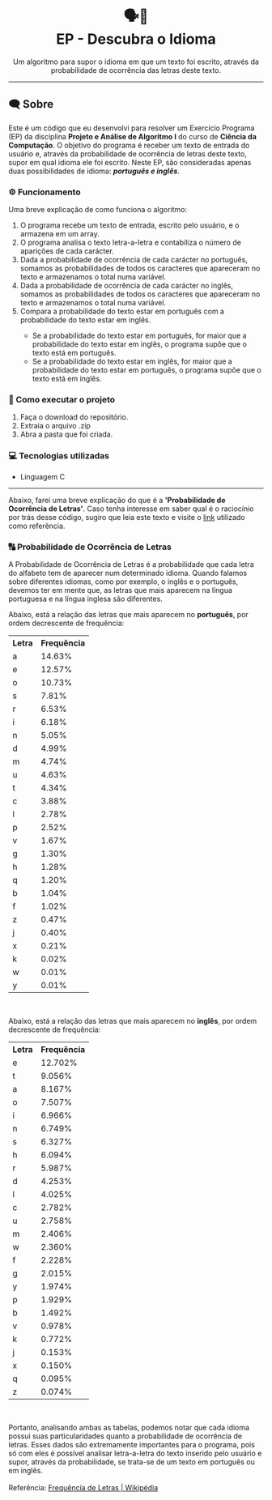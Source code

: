 <h1 align="center">🗣💬<br>EP - Descubra o Idioma</h1>
<p align="center">Um algoritmo para supor o idioma em que um texto foi escrito, através da probabilidade de ocorrência das letras deste texto.</p>

---

## 🗨 Sobre
Este é um código que eu desenvolvi para resolver um Exercício Programa (EP) da disciplina **Projeto e Análise de Algoritmo I** do curso de **Ciência da Computação**. O objetivo do programa é receber um texto de entrada do usuário e, através da probabilidade de ocorrência de letras deste texto, supor em qual idioma ele foi escrito. Neste EP, são consideradas apenas duas possibilidades de idioma: ***português e inglês***.

### ⚙ Funcionamento
Uma breve explicação de como funciona o algoritmo:
<ol>
  <li>O programa recebe um texto de entrada, escrito pelo usuário, e o armazena em um array.</li>
  <li>O programa analisa o texto letra-a-letra e contabiliza o número de aparições de cada carácter.</li>
  <li>Dada a probabilidade de ocorrência de cada carácter no português, somamos as probabilidades de todos os caracteres que apareceram no texto e armazenamos o total numa variável.</li>
  <li>Dada a probabilidade de ocorrência de cada carácter no inglês, somamos as probabilidades de todos os caracteres que apareceram no texto e armazenamos o total numa variável.</li>
  <li>Compara a probabilidade do texto estar em português com a probabilidade do texto estar em inglês.</li>
    <ul>
      <li>Se a probabilidade do texto estar em português, for maior que a probabilidade do texto estar em inglês, o programa supõe que o texto está em português.</li>
    <li>Se a probabilidade do texto estar em inglês, for maior que a probabilidade do texto estar em português, o programa supõe que o texto está em inglês.</li>
  </ul>
</ol>

### 🧩 Como executar o projeto
<ol>
  <li>Faça o download do repositório.</li>
  <li>Extraia o arquivo .zip</li>
  <li>Abra a pasta que foi criada.</li>
</ol>

### 💻 Tecnologias utilizadas
<ul>
  <li>Linguagem C</li>
</ul>

---

Abaixo, farei uma breve explicação do que é a **'Probabilidade de Ocorrência de Letras'**. Caso tenha interesse em saber qual é o raciocínio por trás desse código, sugiro que leia este texto e visite o <a href="https://pt.wikipedia.org/wiki/Frequência_de_letras">link</a> utilizado como referência.
### 🔠 Probabilidade de Ocorrência de Letras
A Probabilidade de Ocorrência de Letras é a probabilidade que cada letra do alfabeto tem de aparecer num determinado idioma. Quando falamos sobre diferentes idiomas, como por exemplo, o inglês e o português, devemos ter em mente que, as letras que mais aparecem na língua portuguesa e na língua inglesa são diferentes.
<br>

Abaixo, está a relação das letras que mais aparecem no **português**, por ordem decrescente de frequência:

<table>
  <tr>
    <th>Letra</th>
    <th>Frequência</th>
  </tr>
  <tr>
    <td>a</td>
    <td>14.63%</td>
  </tr>
  <tr>
    <td>e</td>
    <td>12.57%</td>
  </tr>
  <tr>
    <td>o</td>
    <td>10.73%</td>
  </tr>
  <tr>
    <td>s</td>
    <td>7.81%</td>
  </tr>
  <tr>
    <td>r</td>
    <td>6.53%</td>
  </tr>
  <tr>
    <td>i</td>
    <td>6.18%</td>
  </tr>
  <tr>
    <td>n</td>
    <td>5.05%</td>
  </tr>
  <tr>
    <td>d</td>
    <td>4.99%</td>
  </tr>
  <tr>
    <td>m</td>
    <td>4.74%</td>
  </tr>
  <tr>
    <td>u</td>
    <td>4.63%</td>
  </tr>
  <tr>
    <td>t</td>
    <td>4.34%</td>
  </tr>
  <tr>
    <td>c</td>
    <td>3.88%</td>
  </tr>
  <tr>
    <td>l</td>
    <td>2.78%</td>
  </tr>
  <tr>
    <td>p</td>
    <td>2.52%</td>
  </tr>
  <tr>
    <td>v</td>
    <td>1.67%</td>
  </tr>
  <tr>
    <td>g</td>
    <td>1.30%</td>
  </tr>
  <tr>
    <td>h</td>
    <td>1.28%</td>
  </tr>
  <tr>
    <td>q</td>
    <td>1.20%</td>
  </tr>
  <tr>
    <td>b</td>
    <td>1.04%</td>
  </tr>
  <tr>
    <td>f</td>
    <td>1.02%</td>
  </tr>
  <tr>
    <td>z</td>
    <td>0.47%</td>
  </tr>
  <tr>
    <td>j</td>
    <td>0.40%</td>
  </tr>
  <tr>
    <td>x</td>
    <td>0.21%</td>
  </tr>
  <tr>
    <td>k</td>
    <td>0.02%</td>
  </tr>
  <tr>
    <td>w</td>
    <td>0.01%</td>
  </tr>
  <tr>
    <td>y</td>
    <td>0.01%</td>
  </tr>
</table>
<br>

Abaixo, está a relação das letras que mais aparecem no **inglês**, por ordem decrescente de frequência:

<table>
  <tr>
    <th>Letra</th>
    <th>Frequência</th>
  </tr>
  <tr>
    <td>e</td>
    <td>12.702%</td>
  </tr>
  <tr>
    <td>t</td>
    <td>9.056%</td>
  </tr>
  <tr>
    <td>a</td>
    <td>8.167%</td>
  </tr>
  <tr>
    <td>o</td>
    <td>7.507%</td>
  </tr>
  <tr>
    <td>i</td>
    <td>6.966%</td>
  </tr>
  <tr>
    <td>n</td>
    <td>6.749%</td>
  </tr>
  <tr>
    <td>s</td>
    <td>6.327%</td>
  </tr>
  <tr>
    <td>h</td>
    <td>6.094%</td>
  </tr>
  <tr>
    <td>r</td>
    <td>5.987%</td>
  </tr>
  <tr>
    <td>d</td>
    <td>4.253%</td>
  </tr>
  <tr>
    <td>l</td>
    <td>4.025%</td>
  </tr>
  <tr>
    <td>c</td>
    <td>2.782%</td>
  </tr>
  <tr>
    <td>u</td>
    <td>2.758%</td>
  </tr>
  <tr>
    <td>m</td>
    <td>2.406%</td>
  </tr>
  <tr>
    <td>w</td>
    <td>2.360%</td>
  </tr>
  <tr>
    <td>f</td>
    <td>2.228%</td>
  </tr>
  <tr>
    <td>g</td>
    <td>2.015%</td>
  </tr>
  <tr>
    <td>y</td>
    <td>1.974%</td>
  </tr>
  <tr>
    <td>p</td>
    <td>1.929%</td>
  </tr>
  <tr>
    <td>b</td>
    <td>1.492%</td>
  </tr>
  <tr>
    <td>v</td>
    <td>0.978%</td>
  </tr>
  <tr>
    <td>k</td>
    <td>0.772%</td>
  </tr>
  <tr>
    <td>j</td>
    <td>0.153%</td>
  </tr>
  <tr>
    <td>x</td>
    <td>0.150%</td>
  </tr>
  <tr>
    <td>q</td>
    <td>0.095%</td>
  </tr>
  <tr>
    <td>z</td>
    <td>0.074%</td>
  </tr>
</table>
<br>

Portanto, analisando ambas as tabelas, podemos notar que cada idioma possui suas particularidades quanto a probabilidade de ocorrência de letras. Esses dados são extremamente importantes para o programa, pois só com eles é possível analisar letra-a-letra do texto inserido pelo usuário e supor, através da probabilidade, se trata-se de um texto em português ou em inglês. 
<br>
<br>
Referência: <a href="https://pt.wikipedia.org/wiki/Frequência_de_letras">Frequência de Letras | Wikipédia</a>

